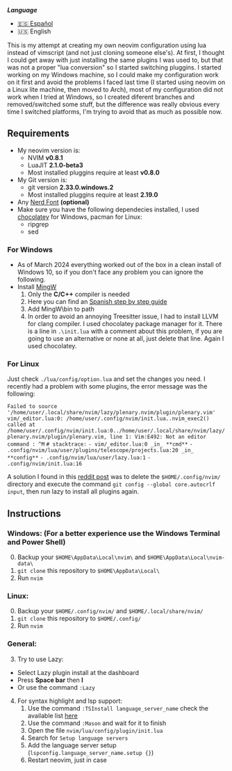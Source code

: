 ***Language***
- [:es: Español](./README.es.md)
- :us: English

This is my attempt at creating my own neovim configuration using lua instead of vimscript (and not just cloning someone else's). At first, I thought I could get away with just installing the same plugins I was used to, but that was not a proper "lua conversion" so I started switching pluggins.
I started working on my Windows machine, so I could make my configuration work on it first and avoid the problems I faced last time (I started using neovim on a Linux lite machine, then moved to Arch), most of my configuration did not work when I tried at Windows, so I created diferent branches and removed/switched some stuff, but the difference was really obvious every time I switched platforms, I'm trying to avoid that as much as possible now.

## Requirements
* My neovim version is:
  * NVIM **v0.8.1**
  * LuaJIT **2.1.0-beta3**
  * Most installed pluggins require at least **v0.8.0**
* My Git version is:
  * git version **2.33.0.windows.2**
  * Most installed pluggins require at least **2.19.0**
* Any [Nerd Font](https://www.nerdfonts.com/) __(optional)__
* Make sure you have the following dependecies installed, I used [chocolatey](https://chocolatey.org/) for Windows, pacman for Linux:
  * ripgrep
  * sed
    
### For Windows
* As of March 2024 everything worked out of the box in a clean install of Windows 10, so if you don't face any problem you can ignore the following.
* Install [MingW](https://osdn.net/projects/mingw/downloads/68260/mingw-get-setup.exe/)
  1. Only the **C/C++** compiler is needed
  2. Here you can find an [Spanish step by step guide](https://platzi.com/tutoriales/1189-algoritmos-2017/1901-como-instalar-gcc-para-compilar-programas-en-c-desde-la-consola-en-windows/)
  3. Add MingW\bin to path
  4. In order to avoid an annoying Treesitter issue, I had to install LLVM for clang compiler. I used chocolatey package manager for it. There is a line in `.\init.lua` with a comment about this problem, if you are going to use an alternative or none at all, just delete that line. Again I used chocolatey.

### For Linux
Just check `./lua/config/option.lua` and set the changes you need.
I recently had a problem with some plugins, the error message was the following:

`Failed to source '/home/user/.local/share/nvim/lazy/plenary.nvim/plugin/plenary.vim'
vim/_editor.lua:0: /home/user/.config/nvim/init.lua..nvim_exec2() called at /home/user/.config/nvim/init.lua:0../home/user/.local/share/nvim/lazy/plenary.nvim/plugin/plenary.vim, line 1: Vim:E492: Not an editor command
: ^M`
`# stacktrace:`
`- vim/_editor.lua:0 _in_ **cmd**`
`- .config/nvim/lua/user/plugins/telescope/projects.lua:20 _in_ **config**`
`- .config/nvim/lua/user/lazy.lua:1`
`- .config/nvim/init.lua:16`

A solution I found in this [reddit post](https://www.reddit.com/r/neovim/comments/13rsado/failed_to_source/) was to delete the `$HOME/.config/nvim/` directory and execute the command `git config --global core.autocrlf input`, then run lazy to install all plugins again.

## Instructions
### Windows: (For a better experience use the Windows Terminal and Power Shell)
0. Backup your `$HOME\AppData\Local\nvim\` and `$HOME\AppData\Local\nvim-data\`
1. `git clone` this repository to `$HOME\AppData\Local\`
2. Run `nvim`

### Linux:
0. Backup your `$HOME/.config/nvim/` and `$HOME/.local/share/nvim/`
1. `git clone` this repository to `$HOME/.config/`
2. Run `nvim`

### General:
3. Try to use Lazy:
  * Select Lazy plugin install at the dashboard
  * Press **Space bar** then **l**
  * Or use the command `:Lazy`
4. For syntax highlight and lsp support:
    1. Use the command `:TSInstall language_server_name` check the available list [here](https://github.com/williamboman/mason-lspconfig.nvim#available-lsp-servers)
    2. Use the command `:Mason` and wait for it to finish
    3. Open the file `nvim/lua/config/plugin/init.lua`
    4. Search for `Setup language servers`
    5. Add the language server setup (`lspconfig.language_server_name.setup {}`)
    6. Restart neovim, just in case
